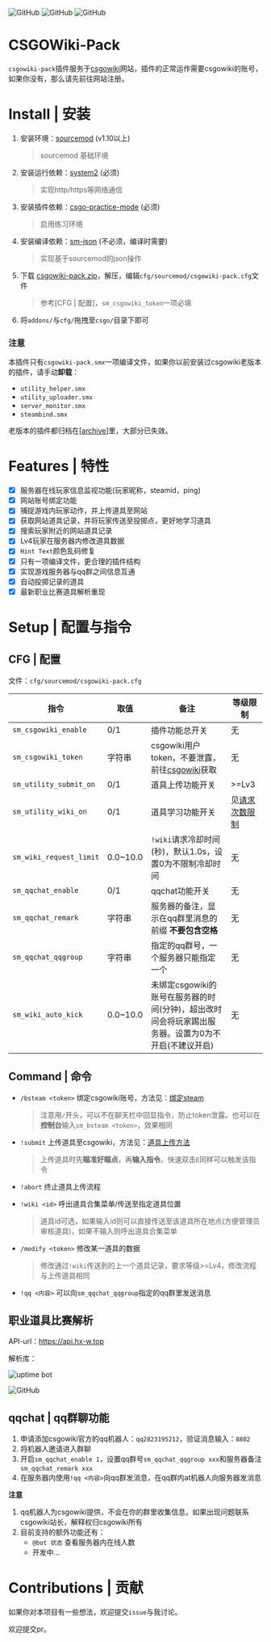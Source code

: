 ![GitHub](https://img.shields.io/github/license/hx-w/CSGOWiki-Plugins)
![GitHub](https://img.shields.io/github/downloads/hx-w/CSGOWiki-Plugins/total)
![GitHub](https://img.shields.io/github/languages/top/hx-w/CSGOWiki-Plugins)

# CSGOWiki-Pack
`csgowiki-pack`插件服务于[csgowiki](https://csgowiki.top)网站，插件的正常运作需要csgowiki的账号，如果你没有，那么请先前往网站注册。

# Install | 安装

1. 安装环境：[sourcemod](https://www.sourcemod.net/downloads.php?branch=stable) (v1.10以上) 

    > sourcemod 基础环境

2. 安装运行依赖：[system2](https://forums.alliedmods.net/showthread.php?t=146019) (必须) 

    > 实现http/https等网络通信

3. 安装插件依赖：[csgo-practice-mode](https://github.com/splewis/csgo-practice-mode) (必须)
    > 启用练习环境

4. 安装编译依赖：[sm-json](https://github.com/clugg/sm-json) (不必须，编译时需要) 

    > 实现基于sourcemod的json操作

5. 下载 [csgowiki-pack.zip](https://github.com/hx-w/CSGOWiki-Plugins/releases/)，解压，编辑`cfg/sourcemod/csgowiki-pack.cfg`文件

    > 参考[CFG | 配置]，`sm_csgowiki_token`一项必填

6. 将`addons/`与`cfg/`拖拽至`csgo/`目录下即可

### 注意

本插件只有`csgowiki-pack.smx`一项编译文件，如果你以前安装过csgowiki老版本的插件，请手动**卸载**：

- `utility_helper.smx`
- `utility_uploader.smx`
- `server_monitor.smx`
- `steambind.smx`

老版本的插件都归档在[[archive](https://github.com/hx-w/CSGOWiki-Plugins/tree/master/archive)]里，大部分已失效。

# Features | 特性

- [x] 服务器在线玩家信息监视功能(玩家昵称，steamid，ping)
- [x] 网站账号绑定功能
- [x] 捕捉游戏内玩家动作，并上传道具至网站
- [x] 获取网站道具记录，并将玩家传送至投掷点，更好地学习道具
- [x] 搜索玩家附近的网站道具记录
- [x] Lv4玩家在服务器内修改道具数据
- [x] `Hint Text`颜色乱码修复
- [x] 只有一项编译文件，更合理的插件结构
- [x] 实现游戏服务器与qq群之间信息互通
- [x] 自动投掷记录的道具
- [x] 最新职业比赛道具解析重现

# Setup | 配置与指令

## CFG | 配置

文件：`cfg/sourcemod/csgowiki-pack.cfg`

| 指令                    | 取值     | 备注                                                         | 等级限制                                                |
| ----------------------- | -------- | ------------------------------------------------------------ | ------------------------------------------------------- |
| `sm_csgowiki_enable`    | 0/1      | 插件功能总开关                                               | 无                                                      |
| `sm_csgowiki_token`     | 字符串   | csgowiki用户token，不要泄露，前往[csgowiki](https://www.csgowiki.top/profile/revise/)获取 | 无                                                      |
| `sm_utility_submit_on`  | 0/1      | 道具上传功能开关                                             | >=Lv3                                                   |
| `sm_utility_wiki_on`    | 0/1      | 道具学习功能开关                                             | 见[请求次数限制](https://www.csgowiki.top/profile/exp/) |
| `sm_wiki_request_limit` | 0.0~10.0 | `!wiki`请求冷却时间(秒)，默认1.0s，设置0为不限制冷却时间     | 无                                                      |
| `sm_qqchat_enable`      | 0/1      | qqchat功能开关                                       | 无                                                      |
| `sm_qqchat_remark`      | 字符串   | 服务器的备注，显示在qq群里消息的前缀 **不要包含空格**                        | 无                                                      |
| `sm_qqchat_qqgroup`     | 字符串   | 指定的qq群号，一个服务器只能指定一个                         | 无                                                      |
| `sm_wiki_auto_kick`     | 0.0~10.0 | 未绑定csgowiki的账号在服务器的时间(分钟)，超出改时间会将玩家踢出服务器。设置为0为不开启(不建议开启) | 无                                                      |

## Command | 命令

- `/bsteam <token>`  绑定csgowiki账号，方法见：[绑定steam](https://www.csgowiki.top/login/steambind/)

    > 注意用`/`开头，可以不在聊天栏中回显指令，防止token泄露。也可以在**控制台**输入`sm_bsteam <token>`，效果相同

- `!submit` 上传道具至csgowiki，方法见：[道具上传方法](https://www.csgowiki.top/utility/contribute/)

    > 上传道具时先**瞄准好瞄点**，再**输入指令**。快速双击`E`同样可以触发该指令

- `!abort` 终止道具上传流程

- `!wiki <id>` 呼出道具合集菜单/传送至指定道具位置

    > 道具id可选，如果输入id则可以直接传送至该道具所在地点(方便管理员审核道具)，如果不输入则呼出道具合集菜单

- `/modify <token>` 修改某一道具的数据

    > 修改通过`!wiki`传送到的上一个道具记录，要求等级>=Lv4，修改流程与上传道具相同
    
- `!qq <内容>` 可以向`sm_qqchat_qqgroup`指定的qq群里发送消息

## 职业道具比赛解析
API-url：https://api.hx-w.top

解析库：

![uptime bot](https://img.shields.io/uptimerobot/ratio/7/m788310337-ea4f6609966b5e058d032d7e)

![GitHub](https://github-readme-stats.vercel.app/api/pin/?username=hx-w&repo=hltv-utility-api)

## qqchat | qq群聊功能

1. 申请添加csgowiki官方的qq机器人：`qq2823195212`，验证消息输入：`8802`
2. 将机器人邀请进入群聊
3. 开启`sm_qqchat_enable 1`，设置qq群号`sm_qqchat_qqgroup xxx`和服务器备注`sm_qqchat_remark xxx`
4. 在服务器内使用`!qq <内容>`向qq群发消息，在qq群内at机器人向服务器发消息

**注意**

1. qq机器人为csgowiki提供，不会在你的群里收集信息，如果出现问题联系csgowiki站长，解释权归csgowiki所有
2. 目前支持的额外功能还有：
    - `@bot 状态` 查看服务器内在线人数
    - 开发中...

# Contributions | 贡献

如果你对本项目有一些想法，欢迎提交`issue`与我讨论。

欢迎提交pr。
